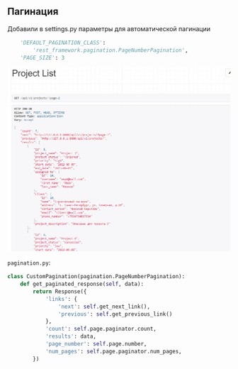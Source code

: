 ## Пагинация
Добавили в settings.py параметры для автоматической пагинации
```python
    'DEFAULT_PAGINATION_CLASS':
        'rest_framework.pagination.PageNumberPagination',
    'PAGE_SIZE': 3
```

![Screenshot](img/pagination.PNG "Screenshot")

`pagination.py`:
```python
class CustomPagination(pagination.PageNumberPagination):
    def get_paginated_response(self, data):
        return Response({
            'links': {
                'next': self.get_next_link(),
                'previous': self.get_previous_link()
            },
            'count': self.page.paginator.count,
            'results': data,
            'page_number': self.page.number,
            'num_pages': self.page.paginator.num_pages,
        })
```
